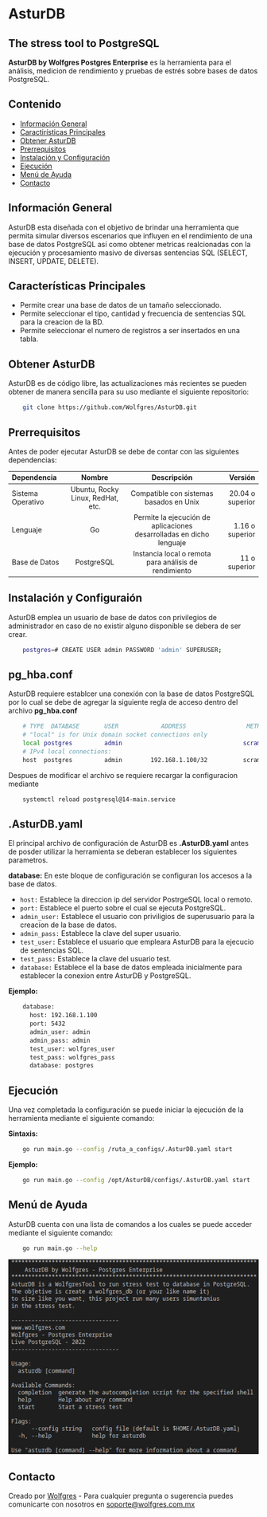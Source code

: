 # AsturDB
## The stress tool to PostgreSQL
<!--AsturDB by Wolfgres Postgres Enterprise  is a benchmark tool to stress databases in PostgreSQL to test-->
__AsturDB by Wolfgres Postgres Enterprise__ es la herramienta para el análisis, medicion de rendimiento y pruebas de estrés sobre bases de datos PostgreSQL.

## Contenido

* [Información General](#información-general)
* [Caractirísticas Principales](#características-principales)
* [Obtener AsturDB](#obtener-asturdb)
* [Prerrequisitos](#prerrequisitos)
* [Instalación y Configuración](#instalación-y-configuración)
* [Ejecución](#ejecución)
* [Menú de Ayuda](#menú-de-ayuda)
* [Contacto](#contacto)

## Información General
AsturDB esta diseñada con el objetivo de brindar una herramienta que permita simular diversos escenarios que influyen en el rendimiento de una base de datos PostgreSQL así como obtener metricas realcionadas con la ejecución y procesamiento masivo de diversas sentencias SQL (SELECT, INSERT, UPDATE, DELETE).   

## Características Principales

- Permite crear una base de datos de un tamaño seleccionado.
- Permite seleccionar el tipo, cantidad y frecuencia de sentencias SQL para la creacion de la BD.
- Permite seleccionar el numero de registros a ser insertados en una tabla.

## Obtener AsturDB

AsturDB es de código libre, las actualizaciones más recientes se pueden obtener de manera sencilla para su uso mediante el siguiente repositorio:

````bash
    git clone https://github.com/Wolfgres/AsturDB.git
````

## Prerrequisitos

Antes de poder ejecutar AsturDB se debe de contar con las siguientes dependencias: 

|Dependencia         |Nombre      |Descripción |Versión     |
|:---             |:----:      |:----:      |---: |
|Sistema Operativo|Ubuntu, Rocky Linux, RedHat, etc.       |Compatible con sistemas basados en Unix       | 20.04 o superior   |
|Lenguaje         |Go          |Permite la ejecución de aplicaciones desarrolladas en dicho lenguaje        | 1.16 o superior      |
|Base de Datos    |PostgreSQL  |Instancia local o remota para análisis de rendimiento         | 11 o superior      |

## Instalación y Configuraión


AsturDB emplea un usuario de base de datos con privilegios de administrador en caso de no existir alguno disponible se debera de ser crear.

````bash
    postgres=# CREATE USER admin PASSWORD 'admin' SUPERUSER;
````


## pg_hba.conf
AsturDB requiere establcer una conexión con la base de datos PostgreSQL por lo cual se debe de agregar la siguiente regla de acceso dentro del archivo __pg_hba.conf__

````bash
    # TYPE  DATABASE       USER            ADDRESS                 METHOD
    # "local" is for Unix domain socket connections only
    local postgres         admin                                  scram-sha-256
    # IPv4 local connections:
    host  postgres         admin        192.168.1.100/32          scram-sha-256

````

Despues de modificar el archivo se requiere recargar la configuracion mediante
````bash
    systemctl reload postgresql@14-main.service
````

## .AsturDB.yaml

El principal archivo de configuración de AsturDB es __.AsturDB.yaml__ antes de posder utilizar la herramienta se deberan establecer los siguientes parametros.

__database:__ En este bloque de configuración se configuran los accesos a la base de datos.
* `host:` Establece la direccion ip del servidor PostrgeSQL local o remoto.
* `port:` Establece el puerto sobre el cual se ejecuta PostgreSQL.
* `admin_user:` Establece el usuario con priviligios de superusuario para la creacion de la base de datos.
* `admin_pass:` Establece la clave del super usuario.
* `test_user:` Establece el usuario que empleara AsturDB para la ejecucio de sentencias SQL.
* `test_pass:` Establece la clave del usuario test.
* `database:` Establece el la base de datos empleada inicialmente para establecer la conexion entre AsturDB y PostgreSQL.

__Ejemplo:__
````bash
    database:
      host: 192.168.1.100
      port: 5432
      admin_user: admin
      admin_pass: admin
      test_user: wolfgres_user
      test_pass: wolfgres_pass
      database: postgres
````

## Ejecución
Una vez completada la configuración se puede iniciar la ejecución de la herramienta mediante el siguiente comando:  

__Sintaxis:__
````bash
    go run main.go --config /ruta_a_configs/.AsturDB.yaml start
````
__Ejemplo:__
````bash
    go run main.go --config /opt/AsturDB/configs/.AsturDB.yaml start
````

## Menú de Ayuda

AsturDB cuenta con una lista de comandos a los cuales se puede acceder mediante el siguiente comando:
````bash
    go run main.go --help
````
![Example screenshot](./img/asturdb.png)

## Contacto
Creado por [Wolfgres](https://www.wolfgres.com/) - Para cualquier pregunta o sugerencia puedes comunicarte con nosotros en soporte@wolfgres.com.mx 


